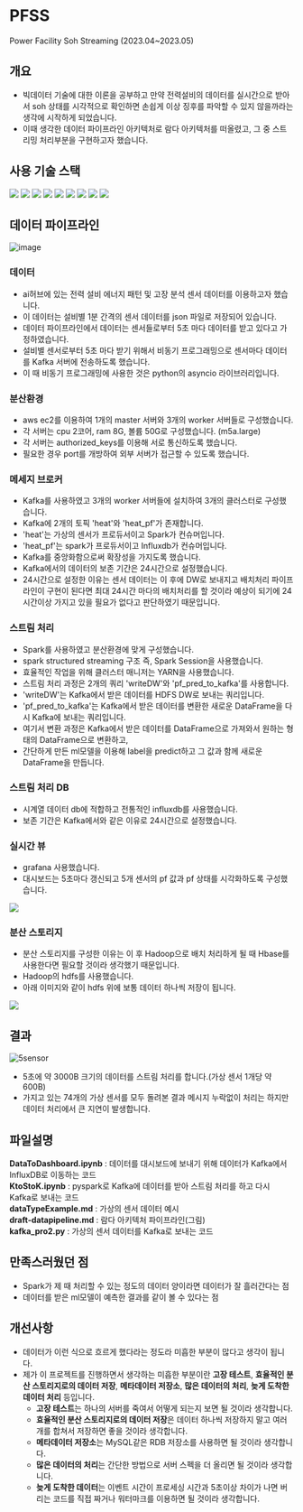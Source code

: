 # PFSS
Power Facility Soh Streaming  (2023.04~2023.05)

## 개요
* 빅데이터 기술에 대한 이론을 공부하고 만약 전력설비의 데이터를 실시간으로 받아서 soh 상태를 시각적으로 확인하면 손쉽게 이상 징후를 파악할 수 있지 않을까라는 생각에 시작하게 되었습니다.
* 이때 생각한 데이터 파이프라인 아키텍처로 람다 아키텍처를 떠올렸고, 그 중 스트리밍 처리부분을 구현하고자 했습니다.

## 사용 기술 스택
<div align="left">
	<img src="https://img.shields.io/badge/python-3776AB?style=flat&logo=python&logoColor=white" />
	<img src="https://img.shields.io/badge/amazonec2-FF9900?style=flat&logo=amazonec2&logoColor=white" />
	<img src="https://img.shields.io/badge/ubuntu-E95420?style=flat&logo=ubuntu&logoColor=white" />
  <img src="https://img.shields.io/badge/jupyter-F37626?style=flat&logo=jupyter&logoColor=white" />
  <img src="https://img.shields.io/badge/apachekafka-231F20?style=flat&logo=apachekafka&logoColor=white" />
  <img src="https://img.shields.io/badge/apachespark-E25A1C?style=flat&logo=apachespark&logoColor=white" />
  <img src="https://img.shields.io/badge/apachehadoop-66CCFF?style=flat&logo=apachehadoop&logoColor=white" />
  <img src="https://img.shields.io/badge/influxdb-22ADF6?style=flat&logo=influxdb&logoColor=white" />
  <img src="https://img.shields.io/badge/grafana-F46800?style=flat&logo=grafana&logoColor=white" />
</div>

## 데이터 파이프라인
![image](https://github.com/mooncw/PFSS/assets/97713997/383b3ae8-9665-46b1-a78b-b6695fe0dbdd)

### 데이터
* ai허브에 있는 전력 설비 에너지 패턴 및 고장 분석 센서 데이터를 이용하고자 했습니다.
* 이 데이터는 설비별 1분 간격의 센서 데이터를 json 파일로 저장되어 있습니다.
* 데이터 파이프라인에서 데이터는 센서들로부터 5초 마다 데이터를 받고 있다고 가정하였습니다.
* 설비별 센서로부터 5초 마다 받기 위해서 비동기 프로그래밍으로 센서마다 데이터를 Kafka 서버에 전송하도록 했습니다.
* 이 때 비동기 프로그래밍에 사용한 것은 python의 asyncio 라이브러리입니다.

### 분산환경
* aws ec2를 이용하여 1개의 master 서버와 3개의 worker 서버들로 구성했습니다.
* 각 서버는 cpu 2코어, ram 8G, 볼륨 50G로 구성했습니다. (m5a.large)
* 각 서버는 authorized_keys를 이용해 서로 통신하도록 했습니다.
* 필요한 경우 port를 개방하여 외부 서버가 접근할 수 있도록 했습니다.

### 메세지 브로커
* Kafka를 사용하였고 3개의 worker 서버들에 설치하여 3개의 클러스터로 구성했습니다.
* Kafka에 2개의 토픽 'heat'와 'heat_pf'가 존재합니다.
* 'heat'는 가상의 센서가 프로듀서이고 Spark가 컨슈머입니다.
* 'heat_pf'는 spark가 프로듀서이고 Influxdb가 컨슈머입니다. 
* Kafka를 중앙화함으로써 확장성을 가지도록 했습니다.
* Kafka에서의 데이터의 보존 기간은 24시간으로 설정했습니다.
* 24시간으로 설정한 이유는 센서 데이터는 이 후에 DW로 보내지고 배치처리 파이프라인이 구현이 된다면 최대 24시간 마다의 배치처리를 할 것이라 예상이 되기에 24시간이상 가지고 있을 필요가 없다고 판단하였기 때문입니다.

### 스트림 처리
* Spark를 사용하였고 분산환경에 맞게 구성했습니다.
* spark structured streaming 구조 즉, Spark Session을 사용했습니다.
* 효율적인 작업을 위해 클러스터 매니저는 YARN을 사용했습니다.
* 스트림 처리 과정은 2개의 쿼리 'writeDW'와 'pf_pred_to_kafka'를 사용합니다.
* 'writeDW'는 Kafka에서 받은 데이터를 HDFS DW로 보내는 쿼리입니다.
* 'pf_pred_to_kafka'는 Kafka에서 받은 데이터를 변환한 새로운 DataFrame을 다시 Kafka에 보내는 쿼리입니다.
* 여기서 변환 과정은 Kafka에서 받은 데이터를 DataFrame으로 가져와서 원하는 형태의 DataFrame으로 변환하고,
* 간단하게 만든 ml모델을 이용해 label을 predict하고 그 값과 함께 새로운 DataFrame을 만듭니다.

### 스트림 처리 DB
* 시계열 데이터 db에 적합하고 전통적인 influxdb를 사용했습니다.
* 보존 기간은 Kafka에서와 같은 이유로 24시간으로 설정했습니다.

### 실시간 뷰
* grafana 사용했습니다.
* 대시보드는 5초마다 갱신되고 5개 센서의 pf 값과 pf 상태를 시각화하도록 구성했습니다.

<img src="https://github.com/mooncw/PFSS/assets/97713997/0d8d1317-bb10-4200-a485-3553870b9f6e" />

### 분산 스토리지
* 분산 스토리지를 구성한 이유는 이 후 Hadoop으로 배치 처리하게 될 때 Hbase를 사용한다면 필요할 것이라 생각했기 때문입니다.
* Hadoop의 hdfs를 사용했습니다.
* 아래 이미지와 같이 hdfs 위에 보통 데이터 하나씩 저장이 됩니다.

<img src="https://github.com/mooncw/PFSS/assets/97713997/1448a7f2-a145-45fa-a692-3ba4e41470eb" />

## 결과
![5sensor](https://github.com/mooncw/PFSS/assets/97713997/c294e7f9-10a3-4244-a5db-3ce23c5c066e)
<br>
* 5초에 약 3000B 크기의 데이터를 스트림 처리를 합니다.(가상 센서 1개당 약 600B)
* 가지고 있는 74개의 가상 센서를 모두 돌려본 결과 메시지 누락없이 처리는 하지만 데이터 처리에서 큰 지연이 발생합니다.

## 파일설명
**DataToDashboard.ipynb** : 데이터를 대시보드에 보내기 위해 데이터가 Kafka에서 InfluxDB로 이동하는 코드
<br>
**KtoStoK.ipynb** : pyspark로 Kafka에 데이터를 받아 스트림 처리를 하고 다시 Kafka로 보내는 코드
<br>
**dataTypeExample.md** : 가상의 센서 데이터 예시
<br>
**draft-datapipeline.md** : 람다 아키텍처 파이프라인(그림)
<br>
**kafka_pro2.py** : 가상의 센서 데이터를 Kafka로 보내는 코드

## 만족스러웠던 점
* Spark가 제 때 처리할 수 있는 정도의 데이터 양이라면 데이터가 잘 흘러간다는 점
* 데이터를 받은 ml모델이 예측한 결과를 같이 볼 수 있다는 점

## 개선사항
* 데이터가 이런 식으로 흐르게 했다라는 정도라 미흡한 부분이 많다고 생각이 됩니다.
* 제가 이 프로젝트를 진행하면서 생각하는 미흡한 부분이란 **고장 테스트**, **효율적인 분산 스토리지로의 데이터 저장**, **메타데이터 저장소**, **많은 데이터의 처리**, **늦게 도착한 데이터 처리** 등입니다.
	- **고장 테스트**는 하나의 서버를 죽여서 어떻게 되는지 보면 될 것이라 생각합니다.
	- **효율적인 분산 스토리지로의 데이터 저장**은 데이터 하나씩 저장하지 말고 여러개를 합쳐서 저장하면 좋을 것이라 생각합니다.
	- **메타데이터 저장소**는 MySQL같은 RDB 저장소를 사용하면 될 것이라 생각합니다.
	- **많은 데이터의 처리**는 간단한 방법으로 서버 스펙을 더 올리면 될 것이라 생각합니다.
	- **늦게 도착한 데이터**는 이벤트 시간이 프로세싱 시간과 5초이상 차이가 나면 버리는 코드를 직접 짜거나 워터마크를 이용하면 될 것이라 생각합니다.
